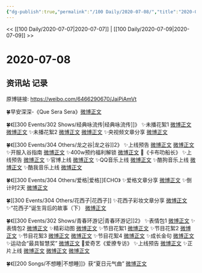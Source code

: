 ```yaml
---
{"dg-publish":true,"permalink":"/100 Daily/2020-07-08/","title":"2020-07-08","created":"2023-04-06T20:19:46.379+08:00","updated":"2023-04-06T20:20:07.906+08:00"}
---
```



<< [[100 Daily/2020-07-07\|2020-07-07]] | [[100 Daily/2020-07-09\|2020-07-09]] >>

# 2020-07-08

## 资讯站 记录

原博链接: https://weibo.com/6466290670/JaiPiAmVt

🍀早安深深-《Que Sera Sera》[微博正文](https://m.weibo.cn/6466290670/4524325724504228)

🍀《[[300 Events/302 Shows/经典咏流传\|经典咏流传]]》
✨未播花絮1 [微博正文](https://m.weibo.cn/6466290670/4524204579866717) [微博正文](https://m.weibo.cn/6466290670/4524372498996694)
✨未播花絮2 [微博正文](https://m.weibo.cn/6466290670/4524407487841650) [微博正文](https://m.weibo.cn/6466290670/4524493329100758)
✨央视频文章分享 [微博正文](https://m.weibo.cn/6466290670/4524204601388430)

🍀《[[300 Events/304 Others/龙之谷\|龙之谷]]2》
✨上线预告 [微博正文](https://m.weibo.cn/6466290670/4524207059099024) [微博正文](https://m.weibo.cn/6466290670/4524484205296644)
✨开服入谷指南 [微博正文](https://m.weibo.cn/6466290670/4524536483562392)
✨400w预约福利解锁 [微博正文](https://m.weibo.cn/6466290670/4524506867648407)
💫《卡布叻船长》
✨上线预告 [微博正文](https://m.weibo.cn/6466290670/4524206160996170)
✨官博上线 [微博正文](https://m.weibo.cn/6466290670/4524387124905093)
✨QQ音乐上线 [微博正文](https://m.weibo.cn/6466290670/4524386085052996)
✨酷狗音乐上线 [微博正文](https://m.weibo.cn/6466290670/4524387192306596)
✨酷我音乐上线 [微博正文](https://m.weibo.cn/6466290670/4524389577606057)

🍀《[[300 Events/304 Others/爱格\|爱格]]ECHO》
✨爱格文章分享 [微博正文](https://m.weibo.cn/6466290670/4524204588596197)
✨倒计时2天 [微博正文](https://m.weibo.cn/6466290670/4524348990187680)

🍀[[300 Events/304 Others/花西子\|花西子]]
✨花西子彩妆文章分享 [微博正文](https://m.weibo.cn/6466290670/4524204609807264)
✨“花西子”诞生背后的故事（下） [微博正文](https://m.weibo.cn/6466290670/4524444675271083)

🍀《[[300 Events/302 Shows/青春环游记\|青春环游记]]2》
✨表情包1 [微博正文](https://m.weibo.cn/6466290670/4524204836533954)
✨表情包2 [微博正文](https://m.weibo.cn/6466290670/4524205326466971)
✨精彩动图 [微博正文](https://m.weibo.cn/6466290670/4524477234855860)
✨节目花絮1 [微博正文](https://m.weibo.cn/6466290670/4524211203321762)
✨节目花絮2 [微博正文](https://m.weibo.cn/6466290670/4524213970787116)
✨节目花絮3 [微博正文](https://m.weibo.cn/6466290670/4524388538716078) [微博正文](https://m.weibo.cn/6466290670/4524390275318557)
✨节目花絮4 [微博正文](https://m.weibo.cn/6466290670/4524446843594531)
✨成长金句 [微博正文](https://m.weibo.cn/6466290670/4524416236867699)
✨运动会“最具智慧奖” [微博正文](https://m.weibo.cn/6466290670/4524356275092389)
💫爱奇艺《爱撩专访》
✨上线预告 [微博正文](https://m.weibo.cn/6466290670/4524208041072892)
✨正片上线 [微博正文](https://m.weibo.cn/6466290670/4524454711579059) [微博正文](https://m.weibo.cn/6466290670/4524472231669713) [微博正文](https://m.weibo.cn/6466290670/4524491693395073)

🍀《[[200 Songs/不想睡\|不想睡]]》获“夏日元气曲” [微博正文](https://m.weibo.cn/6466290670/4524331713108385)
